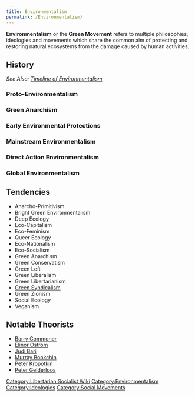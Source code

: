 ```yaml
---
title: Environmentalism
permalink: /Environmentalism/
---
```


**Environmentalism** or the **Green Movement** refers to multiple
philosophies, ideologies and movements which share the common aim of
protecting and restoring natural ecosystems from the damage caused by
human activities.

## History

*See Also: [Timeline of
Environmentalism](Timeline_of_Environmentalism "wikilink")*

### Proto-Environmentalism

### Green Anarchism

### Early Environmental Protections

### Mainstream Environmentalism

### Direct Action Environmentalism

### Global Environmentalism

## Tendencies

- Anarcho-Primitivism
- Bright Green Environmentalism
- Deep Ecology
- Eco-Capitalism
- Eco-Feminism
- Queer Ecology
- Eco-Nationalism
- Eco-Socialism
- Green Anarchism
- Green Conservatism
- Green Left
- Green Liberalism
- Green Libertarianism
- [Green Syndicalism](Green_Syndicalism "wikilink")
- Green Zionism
- Social Ecology
- Veganism

## Notable Theorists

- [Barry Commoner](Barry_Commoner "wikilink")
- [Elinor Ostrom](Elinor_Ostrom "wikilink")
- [Judi Bari](Judi_Bari "wikilink")
- [Murray Bookchin](Murray_Bookchin "wikilink")
- [Peter Kropotkin](Peter_Kropotkin "wikilink")
- [Peter Gelderloos](Peter_Gelderloos "wikilink")

[Category:Libertarian Socialist
Wiki](Category:Libertarian_Socialist_Wiki "wikilink")
[Category:Environmentalism](Category:Environmentalism "wikilink")
[Category:Ideologies](Category:Ideologies "wikilink") [Category:Social
Movements](Category:Social_Movements "wikilink")